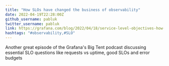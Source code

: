 ```yaml
---
title: "How SLOs have changed the business of observability"
date: 2022-04-19T22:28:00Z
github_username: pabluk
twitter_username: pabluk
link: https://grafana.com/blog/2022/04/18/service-level-objectives-how-slos-have-changed-the-business-of-observability/
hashtags: "#observability,#SLO"
---
```

Another great episode of the Grafana's Big Tent podcast discussing essential SLO questions like requests vs uptime, good SLOs and error budgets

